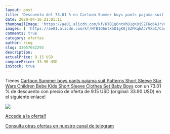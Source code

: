 ```yaml
---
layout: post
title: 'Descuento del 73.01 % en Cartoon Summer boys pants pajama suit Pa'
date: 2020-04-16 21:01:11
thumbnailImage: 'https://ae01.alicdn.com/kf/HTB1Q6ntXhD1gK0jSZFKq6AJrVXaC/Cartoon-Summer-boys-pants-pajama-suit-Patterns-Short-Sleeve-Star-Wars-Children-Bebe-Kids-Short-Sleeve.jpg_350x350._SL200_.jpg'
images: [ 'https://ae01.alicdn.com/kf/HTB1Q6ntXhD1gK0jSZFKq6AJrVXaC/Cartoon-Summer-boys-pants-pajama-suit-Patterns-Short-Sleeve-Star-Wars-Children-Bebe-Kids-Short-Sleeve.jpg_350x350._SL200_.jpg' ]
comments: true
category: ofertas
author: ring
slug: 33057642293
description:
actualPrice: 9.15 USD
comparePrice: 33.90 USD
inStock: true
---
```


Tienes [Cartoon Summer boys pants pajama suit Patterns Short Sleeve Star Wars Children Bebe Kids Short Sleeve Clothes Set Baby Boys](https://www.amazon.com/dp/33057642293/?tag=redken08-20) con un 73.01 % de descuento con precio de oferta de 9.15 USD (original: 33.90 USD) en el siguiente enlace!

[![](https://ae01.alicdn.com/kf/HTB1Q6ntXhD1gK0jSZFKq6AJrVXaC/Cartoon-Summer-boys-pants-pajama-suit-Patterns-Short-Sleeve-Star-Wars-Children-Bebe-Kids-Short-Sleeve.jpg_350x350._SL200_.jpg)](https://www.amazon.com/dp/33057642293/?tag=redken08-20)

[Accede a la oferta!!](https://www.amazon.com/dp/33057642293/?tag=redken08-20)

[Consulta otras ofertas en nuestro canal de telegram](https://t.me/s/ofertas25)
